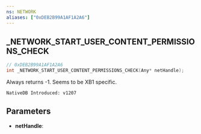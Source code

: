 ```yaml
---
ns: NETWORK
aliases: ["0xDEB2B99A1AF1A2A6"]
---
```

## _NETWORK_START_USER_CONTENT_PERMISSIONS_CHECK

```c
// 0xDEB2B99A1AF1A2A6
int _NETWORK_START_USER_CONTENT_PERMISSIONS_CHECK(Any* netHandle);
```

Always returns -1. Seems to be XB1 specific.

```
NativeDB Introduced: v1207
```

## Parameters
* **netHandle**:
